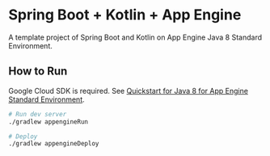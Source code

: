 # Spring Boot + Kotlin + App Engine

A template project of Spring Boot and Kotlin on App Engine Java 8 Standard Environment.

## How to Run

Google Cloud SDK is required.
See [Quickstart for Java 8 for App Engine Standard Environment](https://cloud.google.com/appengine/docs/standard/java/quickstart-java8).

```sh
# Run dev server
./gradlew appengineRun

# Deploy
./gradlew appengineDeploy
```
